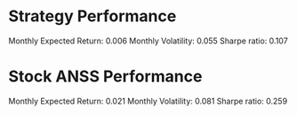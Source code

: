 # Strategy Performance
Monthly Expected Return: 0.006
Monthly Volatility: 0.055
Sharpe ratio: 0.107
# Stock ANSS Performance
Monthly Expected Return: 0.021
Monthly Volatility: 0.081
Sharpe ratio: 0.259
